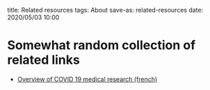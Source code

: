 title: Related resources
tags: About
save-as: related-resources
date: 2020/05/03 10:00

# Somewhat random collection of related links

- [Overview of COVID 19 medical research (french)](https://lejournal.cnrs.fr/articles/visualiser-la-recherche-sur-le-coronavirus-en-un-coup-doeil)
